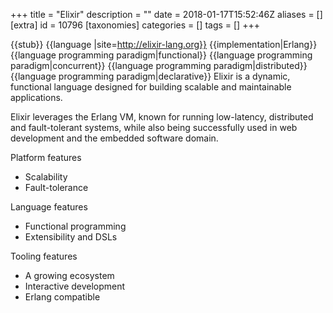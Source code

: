 +++
title = "Elixir"
description = ""
date = 2018-01-17T15:52:46Z
aliases = []
[extra]
id = 10796
[taxonomies]
categories = []
tags = []
+++

{{stub}}
{{language
|site=http://elixir-lang.org}}
{{implementation|Erlang}}
{{language programming paradigm|functional}}
{{language programming paradigm|concurrent}}
{{language programming paradigm|distributed}}
{{language programming paradigm|declarative}}
Elixir is a dynamic, functional language designed for building scalable and maintainable applications.

Elixir leverages the Erlang VM, known for running low-latency, distributed and fault-tolerant systems, while also being successfully used in web development and the embedded software domain.

Platform features
* Scalability
* Fault-tolerance

Language features
* Functional programming
* Extensibility and DSLs

Tooling features
* A growing ecosystem
* Interactive development
* Erlang compatible
